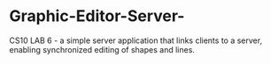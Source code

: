 # Graphic-Editor-Server-
CS10 LAB 6 - a simple server application that links clients to a server, enabling synchronized editing of shapes and lines.  
